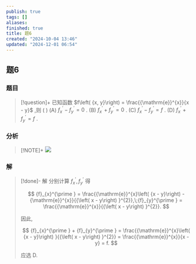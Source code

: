 ```yaml
---
publish: true
tags: []
aliases: 
finished: true
title: 题6
created: "2024-10-04 13:46"
updated: "2024-12-01 06:54"
---
```

## 题6
### 题目
> [!question]+
> 已知函数 $f\left( {x, y}\right) = \frac{{\mathrm{e}}^{x}}{x - y}$ ,则 ( )
> (A) ${f}_{x}^{\prime } - {f}_{y}^{\prime } = 0$ .
> (B) ${f}_{x}^{\prime } + {f}_{y}^{\prime } = 0$ . 
> (C) ${f}_{x}^{\prime } - {f}_{y}^{\prime } = f$ . 
> (D) ${f}_{x}^{\prime } + {f}_{y}^{\prime } = f$ .
### 分析
> [!NOTE]+
> ![](https://img.hwenyi.live/202411291621156.webp)
### 解
> [!done]-
> 解 分别计算 ${f}_{x}^{\prime },{f}_{y}^{\prime }$ 得
> 
> $$
> {f}_{x}^{\prime } = \frac{{\mathrm{e}}^{x}\left( {x - y}\right) - {\mathrm{e}}^{x}}{{\left( x - y\right) }^{2}},\;{f}_{y}^{\prime } = \frac{{\mathrm{e}}^{x}}{{\left( x - y\right) }^{2}}.
> $$
> 
> 因此,
> 
> $$
> {f}_{x}^{\prime } + {f}_{y}^{\prime } = \frac{{\mathrm{e}}^{x}\left( {x - y}\right) }{{\left( x - y\right) }^{2}} = \frac{{\mathrm{e}}^{x}}{x - y} = f.
> $$
> 
> 应选 D.